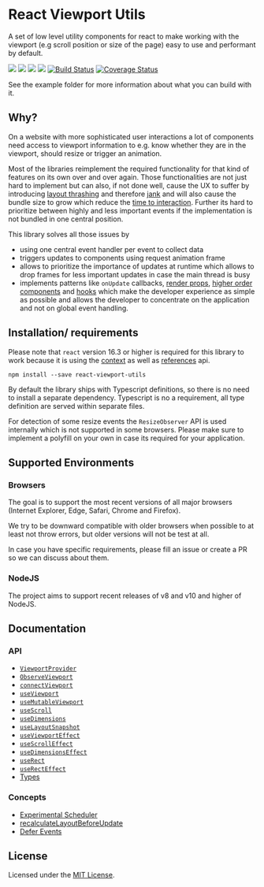 # React Viewport Utils

A set of low level utility components for react to make working with the viewport (e.g scroll position or size of the page) easy to use and performant by default.

![](https://img.shields.io/npm/l/react-viewport-utils.svg)
[![](https://img.shields.io/npm/v/react-viewport-utils.svg)](https://www.npmjs.com/package/react-viewport-utils)
![](https://img.shields.io/david/garthenweb/react-viewport-utils.svg)
[![](https://img.shields.io/bundlephobia/minzip/react-viewport-utils.svg)](https://bundlephobia.com/result?p=react-viewport-utils)
[![Build Status](https://travis-ci.org/garthenweb/react-viewport-utils.svg?branch=master)](https://travis-ci.org/garthenweb/react-viewport-utils)
[![Coverage Status](https://coveralls.io/repos/github/garthenweb/react-viewport-utils/badge.svg?branch=master)](https://coveralls.io/github/garthenweb/react-viewport-utils?branch=master)

See the example folder for more information about what you can build with it.

## Why?

On a website with more sophisticated user interactions a lot of components need access to viewport information to e.g. know whether they are in the viewport, should resize or trigger an animation.

Most of the libraries reimplement the required functionality for that kind of features on its own over and over again. Those functionalities are not just hard to implement but can also, if not done well, cause the UX to suffer by introducing [layout thrashing](https://developers.google.com/web/fundamentals/performance/rendering/avoid-large-complex-layouts-and-layout-thrashing) and therefore [jank](http://jankfree.org/) and  will also cause the bundle size to grow which reduce the [time to interaction](https://philipwalton.com/articles/why-web-developers-need-to-care-about-interactivity/). Further its hard to prioritize between highly and less important events if the implementation is not bundled in one central position.

This library solves all those issues by

* using one central event handler per event to collect data
* triggers updates to components using request animation frame
* allows to prioritize the importance of updates at runtime which allows to drop frames for less important updates in case the main thread is busy
* implements patterns like `onUpdate` callbacks, [render props](https://reactjs.org/docs/render-props.html), [higher order components](https://reactjs.org/docs/higher-order-components.html) and [hooks](https://reactjs.org/docs/hooks-intro.html) which make the developer experience as simple as possible and allows the developer to concentrate on the application and not on global event handling.

## Installation/ requirements

Please note that `react` version 16.3 or higher is required for this library to work because it is using the [context](https://reactjs.org/docs/context.html) as well as [references](https://reactjs.org/docs/refs-and-the-dom.html) api.

```
npm install --save react-viewport-utils
```

By default the library ships with Typescript definitions, so there is no need to install a separate dependency. Typescript is no a requirement, all type definition are served within separate files.

For detection of some resize events the `ResizeObserver` API is used internally which is not supported in some browsers. Please make sure to implement a polyfill on your own in case its required for your application.

## Supported Environments

### Browsers

The goal is to support the most recent versions of all major browsers (Internet Explorer, Edge, Safari, Chrome and Firefox).

We try to be downward compatible with older browsers when possible to at least not throw errors, but older versions will not be test at all.

In case you have specific requirements, please fill an issue or create a PR so we can discuss about them.

### NodeJS

The project aims to support recent releases of v8 and v10 and higher of NodeJS.

## Documentation

### API

* [`ViewportProvider`](docs/api/ViewportProvider.md)
* [`ObserveViewport`](docs/api/ObserveViewport_connectViewport_useViewport.md#render-props-event-handler-observeviewport)
* [`connectViewport`](docs/api/ObserveViewport_connectViewport_useViewport.md#hoc-connectviewport)
* [`useViewport`](docs/api/ObserveViewport_connectViewport_useViewport.md#hooks-useviewport-usescroll-usedimensions-useLayoutSnapshot)
* [`useMutableViewport`](https://github.com/garthenweb/react-viewport-utils/blob/master/docs/api/ObserveViewport_connectViewport_useViewport.md#hooks-usemutableviewport)
* [`useScroll`](docs/api/ObserveViewport_connectViewport_useViewport.md#hooks-useviewport-usescroll-usedimensions-useLayoutSnapshot)
* [`useDimensions`](docs/api/ObserveViewport_connectViewport_useViewport.md#hooks-useviewport-usescroll-usedimensions-useLayoutSnapshot)
* [`useLayoutSnapshot`](docs/api/ObserveViewport_connectViewport_useViewport.md#hooks-useviewport-usescroll-usedimensions-useLayoutSnapshot)
* [`useViewportEffect`](docs/api/ObserveViewport_connectViewport_useViewport.md#hook-effects-useViewportEffect-useScrollEffect-useDimensionsEffect)
* [`useScrollEffect`](docs/api/ObserveViewport_connectViewport_useViewport.md#hook-effects-useViewportEffect-useScrollEffect-useDimensionsEffect)
* [`useDimensionsEffect`](docs/api/ObserveViewport_connectViewport_useViewport.md#hook-effects-useViewportEffect-useScrollEffect-useDimensionsEffect)
* [`useRect`](docs/api/useRect.md#useRect)
* [`useRectEffect`](docs/api/useRect.md#useRectEffect)
* [Types](docs/api/types.md)

### Concepts

* [Experimental Scheduler](docs/concepts/scheduler.md)
* [recalculateLayoutBeforeUpdate](docs/concepts/recalculateLayoutBeforeUpdate.md)
* [Defer Events](docs/concepts/defer_events.md)

## License

Licensed under the [MIT License](https://opensource.org/licenses/mit-license.php).
